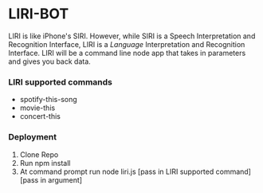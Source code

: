 # LIRI-BOT
LIRI is like iPhone's SIRI. However, while SIRI is a Speech Interpretation and Recognition Interface, LIRI is a _Language_ Interpretation and Recognition Interface. LIRI will be a command line node app that takes in parameters and gives you back data.

### LIRI supported commands
* spotify-this-song
* movie-this
* concert-this

### Deployment
1. Clone Repo
2. Run npm install
3. At command prompt run node liri.js [pass in LIRI supported command] [pass in argument]